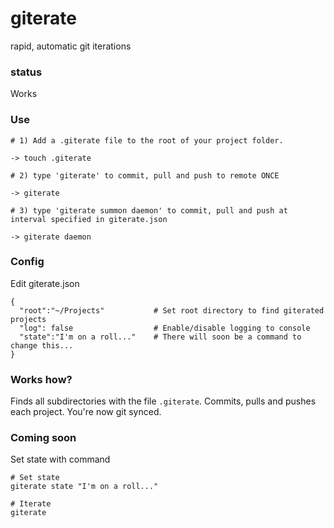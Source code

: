 # giterate #

rapid, automatic git iterations

### status ###
Works 

### Use ###
```
# 1) Add a .giterate file to the root of your project folder.

-> touch .giterate

# 2) type 'giterate' to commit, pull and push to remote ONCE

-> giterate

# 3) type 'giterate summon daemon' to commit, pull and push at interval specified in giterate.json

-> giterate daemon
```

### Config ###
Edit giterate.json
```
{
  "root":"~/Projects"			# Set root directory to find giterated projects
  "log": false					# Enable/disable logging to console
  "state":"I'm on a roll..."	# There will soon be a command to change this...
}
```

### Works how? ###
Finds all subdirectories  with the file `.giterate`. Commits, pulls and pushes each project. You're now git synced.

### Coming soon ###

Set state with command
```
# Set state
giterate state "I'm on a roll..."

# Iterate
giterate
```


